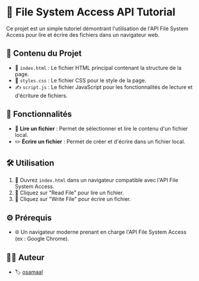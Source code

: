 # 📂 File System Access API Tutorial  

Ce projet est un simple tutoriel démontrant l'utilisation de l'API File System Access pour lire et écrire des fichiers dans un navigateur web.  

## 📁 Contenu du Projet  

- 📝 `index.html` : Le fichier HTML principal contenant la structure de la page.  
- 🎨 `styles.css` : Le fichier CSS pour le style de la page.  
- ✍️ `script.js` : Le fichier JavaScript pour les fonctionnalités de lecture et d'écriture de fichiers.  

## 🚀 Fonctionnalités  

- 📖 **Lire un fichier** : Permet de sélectionner et lire le contenu d'un fichier local.  
- ✏️ **Écrire un fichier** : Permet de créer et d'écrire dans un fichier local.  

## 🛠️ Utilisation  

1. 📌 Ouvrez `index.html` dans un navigateur compatible avec l'API File System Access.  
2. 📂 Cliquez sur "Read File" pour lire un fichier.  
3. 💾 Cliquez sur "Write File" pour écrire un fichier.  

## ⚙️ Prérequis  

- 🌐 Un navigateur moderne prenant en charge l'API File System Access (ex : Google Chrome).  

## 👨‍💻 Auteur  

- 🏷️ [osamaal](https://github.com/alaosama)
